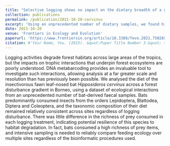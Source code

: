 ```yaml
---
title: "Selective logging shows no impact on the dietary breadth of a generalist bat species: the fawn leaf-nosed bat (<i>Hipposideros cervinus</i>)"
collection: publications
permalink: /publication/2021-10-20-cervinus
excerpt: 'Using an unprecedented number of dietary samples, we found high resilience to logging in the dietary richness of a common Bornean bat and made detailed descriptions of their dietary ecology.'
date: 2021-10-20
venue: 'Frontiers in Ecology and Evolution'
paperurl: 'https://www.frontiersin.org/article/10.3389/fevo.2021.750269'
citation: #'Your Name, You. (2015). &quot;Paper Title Number 3.&quot; <i>Journal 1</i>. 1(3).'
---
```


Logging activities degrade forest habitats across large areas of the tropics, but the impacts on trophic interactions that underpin forest ecosystems are poorly understood. DNA metabarcoding provides an invaluable tool to investigate such interactions, allowing analysis at a far greater scale and resolution than has previously been possible. We analysed the diet of the insectivorous fawn leaf-nosed bat *Hipposideros cervinus* across a forest disturbance gradient in Borneo, using a dataset of ecological interactions from an unprecedented number of bat-derived faecal samples. Bats predominantly consumed insects from the orders Lepidoptera, Blattodea, Diptera and Coleoptera, and the taxonomic composition of their diet remained relatively consistent across sites regardless of logging disturbance. There was little difference in the richness of prey consumed in each logging treatment, indicating potential resilience of this species to habitat degradation. In fact, bats consumed a high richness of prey items, and intensive sampling is needed to reliably compare feeding ecology over multiple sites regardless of the bioinformatic procedures used.